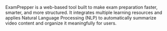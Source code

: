 ExamPrepper is a web-based tool built to make exam preparation faster, smarter, and more structured. It integrates multiple learning resources and applies Natural Language Processing (NLP) to automatically summarize video content and organize it meaningfully for users.

